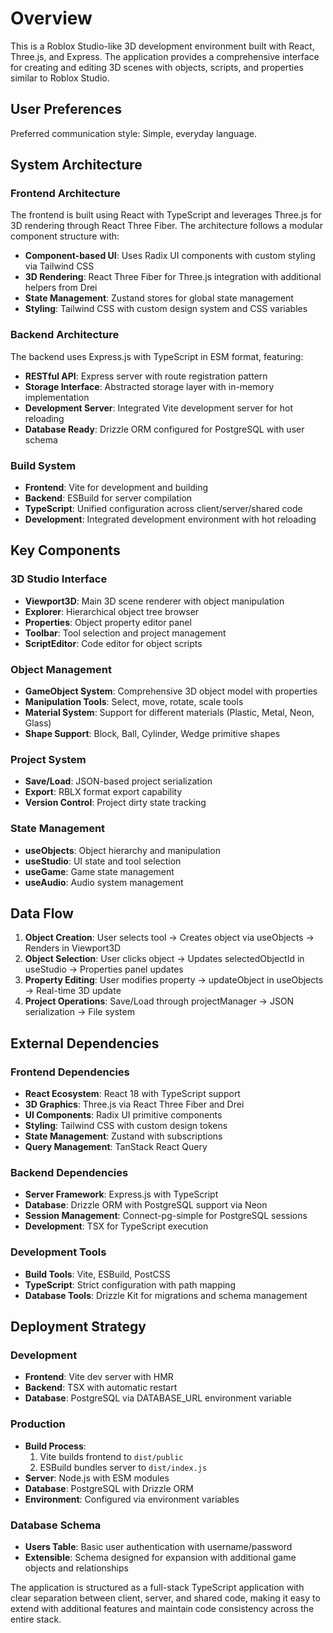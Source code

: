 # Overview

This is a Roblox Studio-like 3D development environment built with React, Three.js, and Express. The application provides a comprehensive interface for creating and editing 3D scenes with objects, scripts, and properties similar to Roblox Studio.

## User Preferences

Preferred communication style: Simple, everyday language.

## System Architecture

### Frontend Architecture
The frontend is built using React with TypeScript and leverages Three.js for 3D rendering through React Three Fiber. The architecture follows a modular component structure with:

- **Component-based UI**: Uses Radix UI components with custom styling via Tailwind CSS
- **3D Rendering**: React Three Fiber for Three.js integration with additional helpers from Drei
- **State Management**: Zustand stores for global state management
- **Styling**: Tailwind CSS with custom design system and CSS variables

### Backend Architecture
The backend uses Express.js with TypeScript in ESM format, featuring:

- **RESTful API**: Express server with route registration pattern
- **Storage Interface**: Abstracted storage layer with in-memory implementation
- **Development Server**: Integrated Vite development server for hot reloading
- **Database Ready**: Drizzle ORM configured for PostgreSQL with user schema

### Build System
- **Frontend**: Vite for development and building
- **Backend**: ESBuild for server compilation
- **TypeScript**: Unified configuration across client/server/shared code
- **Development**: Integrated development environment with hot reloading

## Key Components

### 3D Studio Interface
- **Viewport3D**: Main 3D scene renderer with object manipulation
- **Explorer**: Hierarchical object tree browser
- **Properties**: Object property editor panel
- **Toolbar**: Tool selection and project management
- **ScriptEditor**: Code editor for object scripts

### Object Management
- **GameObject System**: Comprehensive 3D object model with properties
- **Manipulation Tools**: Select, move, rotate, scale tools
- **Material System**: Support for different materials (Plastic, Metal, Neon, Glass)
- **Shape Support**: Block, Ball, Cylinder, Wedge primitive shapes

### Project System
- **Save/Load**: JSON-based project serialization
- **Export**: RBLX format export capability
- **Version Control**: Project dirty state tracking

### State Management
- **useObjects**: Object hierarchy and manipulation
- **useStudio**: UI state and tool selection
- **useGame**: Game state management
- **useAudio**: Audio system management

## Data Flow

1. **Object Creation**: User selects tool → Creates object via useObjects → Renders in Viewport3D
2. **Object Selection**: User clicks object → Updates selectedObjectId in useStudio → Properties panel updates
3. **Property Editing**: User modifies property → updateObject in useObjects → Real-time 3D update
4. **Project Operations**: Save/Load through projectManager → JSON serialization → File system

## External Dependencies

### Frontend Dependencies
- **React Ecosystem**: React 18 with TypeScript support
- **3D Graphics**: Three.js via React Three Fiber and Drei
- **UI Components**: Radix UI primitive components
- **Styling**: Tailwind CSS with custom design tokens
- **State Management**: Zustand with subscriptions
- **Query Management**: TanStack React Query

### Backend Dependencies
- **Server Framework**: Express.js with TypeScript
- **Database**: Drizzle ORM with PostgreSQL support via Neon
- **Session Management**: Connect-pg-simple for PostgreSQL sessions
- **Development**: TSX for TypeScript execution

### Development Tools
- **Build Tools**: Vite, ESBuild, PostCSS
- **TypeScript**: Strict configuration with path mapping
- **Database Tools**: Drizzle Kit for migrations and schema management

## Deployment Strategy

### Development
- **Frontend**: Vite dev server with HMR
- **Backend**: TSX with automatic restart
- **Database**: PostgreSQL via DATABASE_URL environment variable

### Production
- **Build Process**: 
  1. Vite builds frontend to `dist/public`
  2. ESBuild bundles server to `dist/index.js`
- **Server**: Node.js with ESM modules
- **Database**: PostgreSQL with Drizzle ORM
- **Environment**: Configured via environment variables

### Database Schema
- **Users Table**: Basic user authentication with username/password
- **Extensible**: Schema designed for expansion with additional game objects and relationships

The application is structured as a full-stack TypeScript application with clear separation between client, server, and shared code, making it easy to extend with additional features and maintain code consistency across the entire stack.